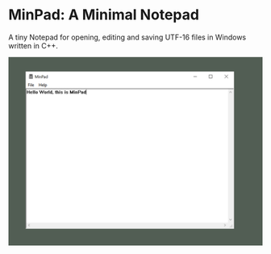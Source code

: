 # MinPad: A Minimal Notepad

A tiny Notepad for opening, editing and saving UTF-16 files in Windows written in C++.

![Hello MinPad](images/hello-world.png)
